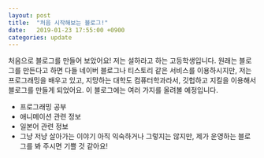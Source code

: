 ```yaml
---
layout: post
title:  "처음 시작해보는 블로그!"
date:   2019-01-23 17:55:00 +0900
categories: update
---
```

처음으로 블로그를 만들어 보았어요! 저는 설하라고 하는 고등학생입니다. 원래는 블로그를 만든다고 하면 다들 네이버 블로그나 티스토리 같은 서비스를 이용하시지만, 저는 프로그래밍을 배우고 있고, 지망하는 대학도 컴퓨터학과라서, 깃헙하고 지킬을 이용해서 블로그를 만들게 되었어요.
이 블로그에는 여러 가지를 올려볼 예정입니다.
- 프로그래밍 공부
- 애니메이션 관련 정보
- 일본어 관련 정보
- 그냥 저냥 살아가는 이야기
아직 익숙하거나 그렇지는 않지만, 제가 운영하는 블로그를 봐 주시면 기쁠 것 같아요!